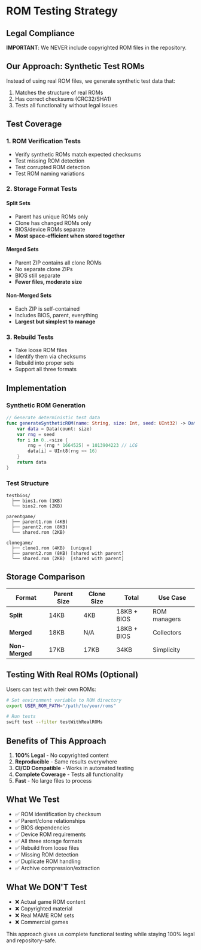# ROM Testing Strategy

## Legal Compliance

**IMPORTANT**: We NEVER include copyrighted ROM files in the repository.

## Our Approach: Synthetic Test ROMs

Instead of using real ROM files, we generate synthetic test data that:
1. Matches the structure of real ROMs
2. Has correct checksums (CRC32/SHA1)
3. Tests all functionality without legal issues

## Test Coverage

### 1. ROM Verification Tests
- Verify synthetic ROMs match expected checksums
- Test missing ROM detection
- Test corrupted ROM detection
- Test ROM naming variations

### 2. Storage Format Tests

#### Split Sets
- Parent has unique ROMs only
- Clone has changed ROMs only
- BIOS/device ROMs separate
- **Most space-efficient when stored together**

#### Merged Sets
- Parent ZIP contains all clone ROMs
- No separate clone ZIPs
- BIOS still separate
- **Fewer files, moderate size**

#### Non-Merged Sets
- Each ZIP is self-contained
- Includes BIOS, parent, everything
- **Largest but simplest to manage**

### 3. Rebuild Tests
- Take loose ROM files
- Identify them via checksums
- Rebuild into proper sets
- Support all three formats

## Implementation

### Synthetic ROM Generation
```swift
// Generate deterministic test data
func generateSyntheticROM(name: String, size: Int, seed: UInt32) -> Data {
    var data = Data(count: size)
    var rng = seed
    for i in 0..<size {
        rng = (rng * 1664525) + 1013904223 // LCG
        data[i] = UInt8(rng >> 16)
    }
    return data
}
```

### Test Structure
```
testbios/
  ├── bios1.rom (1KB)
  └── bios2.rom (2KB)

parentgame/
  ├── parent1.rom (4KB)
  ├── parent2.rom (8KB)
  └── shared.rom (2KB)

clonegame/
  ├── clone1.rom (4KB)  [unique]
  ├── parent2.rom (8KB) [shared with parent]
  └── shared.rom (2KB)  [shared with parent]
```

## Storage Comparison

| Format | Parent Size | Clone Size | Total | Use Case |
|--------|------------|------------|-------|----------|
| **Split** | 14KB | 4KB | 18KB + BIOS | ROM managers |
| **Merged** | 18KB | N/A | 18KB + BIOS | Collectors |
| **Non-Merged** | 17KB | 17KB | 34KB | Simplicity |

## Testing With Real ROMs (Optional)

Users can test with their own ROMs:

```bash
# Set environment variable to ROM directory
export USER_ROM_PATH="/path/to/your/roms"

# Run tests
swift test --filter testWithRealROMs
```

## Benefits of This Approach

1. **100% Legal** - No copyrighted content
2. **Reproducible** - Same results everywhere
3. **CI/CD Compatible** - Works in automated testing
4. **Complete Coverage** - Tests all functionality
5. **Fast** - No large files to process

## What We Test

- ✅ ROM identification by checksum
- ✅ Parent/clone relationships
- ✅ BIOS dependencies
- ✅ Device ROM requirements
- ✅ All three storage formats
- ✅ Rebuild from loose files
- ✅ Missing ROM detection
- ✅ Duplicate ROM handling
- ✅ Archive compression/extraction

## What We DON'T Test

- ❌ Actual game ROM content
- ❌ Copyrighted material
- ❌ Real MAME ROM sets
- ❌ Commercial games

This approach gives us complete functional testing while staying 100% legal and repository-safe.
